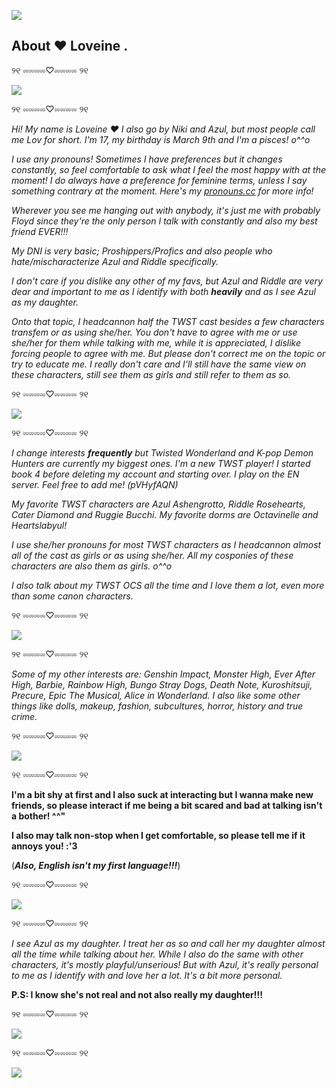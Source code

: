 ![](https://files.catbox.moe/vprl5q.gif)
## About ❤︎ Loveine .

୨୧ ⏔⏔⏔⏔♡⏔⏔⏔⏔ ୨୧ 

![](https://files.catbox.moe/ouwx2n.png)

୨୧ ⏔⏔⏔⏔♡⏔⏔⏔⏔ ୨୧

*Hi! My name is Loveine ♥︎ I also go by Niki and Azul, but most people call me Lov for short. I'm 17, my birthday is March 9th and I'm a pisces! o^^o*

*I use any pronouns! Sometimes I have preferences but it changes constantly, so feel comfortable to ask what I feel the most happy with at the moment! I do always have a preference for feminine terms, unless I say something contrary at the moment.
Here's my [pronouns.cc](https://pronouns.cc/@OCTAVINELLE) for more info!*

*Wherever you see me hanging out with anybody, it's just me with probably Floyd since they're the only person I talk with constantly and also my best friend EVER!!!*

*My DNI is very basic; Proshippers/Profics and also people who hate/mischaracterize Azul and Riddle specifically.*

*I don't care if you dislike any other of my favs, but Azul and Riddle are very dear and important to me as I identify with both* ***heavily*** *and as I see Azul as my daughter.*

*Onto that topic, I headcannon half the TWST cast besides a few characters transfem or as using she/her. You don't have to agree with me or use she/her for them while talking with me, while it is appreciated, I dislike forcing people to agree with me. But please don't correct me on the topic or try to educate me. I really don't care and I'll still have the same view on these characters, still see them as girls and still refer to them as so.*

୨୧ ⏔⏔⏔⏔♡⏔⏔⏔⏔ ୨୧

![](https://files.catbox.moe/2g9gln.png)

୨୧ ⏔⏔⏔⏔♡⏔⏔⏔⏔ ୨୧

*I change interests **frequently** but Twisted Wonderland and K-pop Demon Hunters are currently my biggest ones. I'm a new TWST player! I started book 4 before deleting my account and starting over. I play on the EN server. Feel free to add me! (pVHyfAQN)*

*My favorite TWST characters are Azul Ashengrotto, Riddle Rosehearts, Cater Diamond and Ruggie Bucchi. My favorite dorms are Octavinelle and Heartslabyul!*

*I use she/her pronouns for most TWST characters as I headcannon almost all of the cast as girls or as using she/her. All my cosponies of these characters are also them as girls. o^^o*

*I also talk about my TWST OCS all the time and I love them a lot, even more than some canon characters.*

୨୧ ⏔⏔⏔⏔♡⏔⏔⏔⏔ ୨୧

![](https://files.catbox.moe/ouwx2n.png)

୨୧ ⏔⏔⏔⏔♡⏔⏔⏔⏔ ୨୧

*Some of my other interests are: Genshin Impact, Monster High, Ever After High, Barbie, Rainbow High, Bungo Stray Dogs, Death Note, Kuroshitsuji, Precure, Epic The Musical, Alice in Wonderland. I also like some other things like dolls, makeup, fashion, subcultures, horror, history and true crime.*

୨୧ ⏔⏔⏔⏔♡⏔⏔⏔⏔ ୨୧

![](https://files.catbox.moe/2g9gln.png)

୨୧ ⏔⏔⏔⏔♡⏔⏔⏔⏔ ୨୧

**I'm a bit shy at first and I also suck at interacting but I wanna make new friends, so please interact if me being a bit scared and bad at talking isn't a bother! ^^"**

**I also may talk non-stop when I get comfortable, so please tell me if it annoys you! :'3**

(***Also, English isn't my first language!!!***)

୨୧ ⏔⏔⏔⏔♡⏔⏔⏔⏔ ୨୧

![](https://files.catbox.moe/ouwx2n.png)

୨୧ ⏔⏔⏔⏔♡⏔⏔⏔⏔ ୨୧

*I see Azul as my daughter. I treat her as so and call her my daughter almost all the time while talking about her. While I also do the same with other characters, it's mostly playful/unserious! But with Azul, it's really personal to me as I identify with and love her a lot. It's a bit more personal.*

**P.S: I know she's not real and not also really my daughter!!!**

୨୧ ⏔⏔⏔⏔♡⏔⏔⏔⏔ ୨୧

![](https://files.catbox.moe/2g9gln.png)

୨୧ ⏔⏔⏔⏔♡⏔⏔⏔⏔ ୨୧

![](https://files.catbox.moe/vprl5q.gif)
